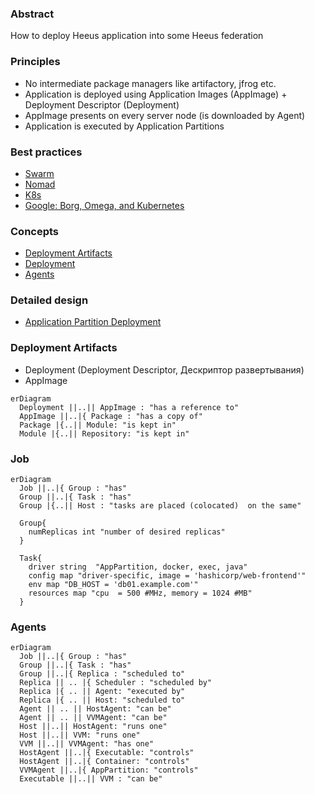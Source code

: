 ### Abstract

How to deploy Heeus application into some Heeus federation

### Principles

- No intermediate package managers like artifactory, jfrog etc.
- Application is deployed using Application Images (AppImage) + Deployment Descriptor (Deployment)
- AppImage presents on every server node (is downloaded by Agent)
- Application is executed by Application Partitions

### Best practices

- [Swarm](10-review-existing-1-swarm.md)
- [Nomad](10-review-existing-2-nomad.md)
- [K8s](10-review-existing-3-k8s.md)
- [Google: Borg, Omega, and Kubernetes](google/README.md)

### Concepts

- [Deployment Artifacts](#deployment-artifacts)
- [Deployment](#deployment)
- [Agents](#agents)

### Detailed design

- [Application Partition Deployment](app-deployment-2.md)

### Deployment Artifacts
- Deployment (Deployment Descriptor, Дескриптор развертывания)
- AppImage

```mermaid
erDiagram
  Deployment ||..|| AppImage : "has a reference to"
  AppImage ||..|{ Package : "has a copy of"
  Package |{..|| Module: "is kept in"
  Module |{..|| Repository: "is kept in"

```

### Job

```mermaid
erDiagram
  Job ||..|{ Group : "has"
  Group ||..|{ Task : "has"
  Group |{..|| Host : "tasks are placed (colocated)  on the same"

  Group{
    numReplicas int "number of desired replicas"
  }

  Task{
    driver string  "AppPartition, docker, exec, java"
    config map "driver-specific, image = 'hashicorp/web-frontend'"
    env map "DB_HOST = 'db01.example.com'"
    resources map "cpu  = 500 #MHz, memory = 1024 #MB"
  }
```
### Agents
```mermaid
erDiagram
  Job ||..|{ Group : "has"
  Group ||..|{ Task : "has"
  Group ||..|{ Replica : "scheduled to"
  Replica || .. |{ Scheduler : "scheduled by"
  Replica |{ .. || Agent: "executed by"
  Replica |{ .. || Host: "scheduled to"
  Agent || .. || HostAgent: "can be"
  Agent || .. || VVMAgent: "can be"
  Host ||..|| HostAgent: "runs one"
  Host ||..|| VVM: "runs one"
  VVM ||..|| VVMAgent: "has one"
  HostAgent ||..|{ Executable: "controls"
  HostAgent ||..|{ Container: "controls"
  VVMAgent ||..|{ AppPartition: "controls"
  Executable ||..|| VVM : "can be"
```
